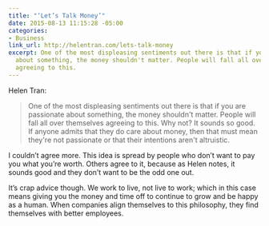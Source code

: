 ```yaml
---
title: "‘Let’s Talk Money’"
date: 2015-08-13 11:15:28 -05:00
categories:
- Business
link_url: http://helentran.com/lets-talk-money
excerpt: One of the most displeasing sentiments out there is that if you are passionate
  about something, the money shouldn't matter. People will fall all over themselves
  agreeing to this.
---
```


Helen Tran:

> One of the most displeasing sentiments out there is that if you are passionate about something, the money shouldn't matter. People will fall all over themselves agreeing to this. Why not? It sounds so good. If anyone admits that they do care about money, then that must mean they're not passionate or that their intentions aren't altruistic.

I couldn’t agree more. This idea is spread by people who don’t want to pay you what you’re worth. Others agree to it, because as Helen notes, it sounds good and they don’t want to be the odd one out.

It’s crap advice though. We work to live, not live to work; which in this case means giving you the money and time off to continue to grow and be happy as a human. When companies align themselves to this philosophy, they find themselves with better employees.
